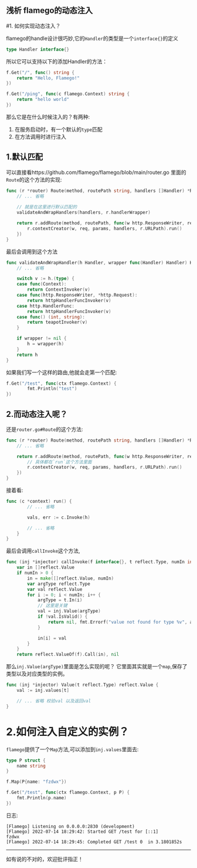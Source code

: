 ## 浅析 flamego的动态注入

#1. 如何实现动态注入？

flamego的handle设计很巧妙,它的`Handler`的类型是一个`interface{}`的定义
```go
type Handler interface{}
```
所以它可以支持以下的添加Handler的方法：
```go
f.Get("/", func() string {
	return "Hello, Flamego!"
})

f.Get("/ping", func(c flamego.Context) string {
	return "hello world"
})
```

那么它是在什么时候注入的？有两种:
1.  在服务启动时，有一个默认的`type`匹配
2. 在方法调用时进行注入

## 1.默认匹配
可以直接看https://github.com/flamego/flamego/blob/main/router.go 里面的`Route`的这个方法的实现:
```go
func (r *router) Route(method, routePath string, handlers []Handler) *Route {
    // ... 省略
    
    // 就是在这里进行默认匹配的
	validateAndWrapHandlers(handlers, r.handlerWrapper)

	return r.addRoute(method, routePath, func(w http.ResponseWriter, req *http.Request, params route.Params) {
		r.contextCreator(w, req, params, handlers, r.URLPath).run()
	})
}
```
最后会调用到这个方法
```go
func validateAndWrapHandler(h Handler, wrapper func(Handler) Handler) Handler {
    // ... 省略

	switch v := h.(type) {
	case func(Context):
		return ContextInvoker(v)
	case func(http.ResponseWriter, *http.Request):
		return httpHandlerFuncInvoker(v)
	case http.HandlerFunc:
		return httpHandlerFuncInvoker(v)
	case func() (int, string):
		return teapotInvoker(v)
	}

	if wrapper != nil {
		h = wrapper(h)
	}
	return h
}

```
如果我们写一个这样的路由,他就会走第一个匹配:
```go
f.Get("/test", func(ctx flamego.Context) {
		fmt.Println("test")
})
```

## 2.而动态注入呢？
还是`router.go#Route`的这个方法:
```go
func (r *router) Route(method, routePath string, handlers []Handler) *Route {
	// ... 省略

	return r.addRoute(method, routePath, func(w http.ResponseWriter, req *http.Request, params route.Params) {
        // 具体都在`run`这个方法里面
		r.contextCreator(w, req, params, handlers, r.URLPath).run()
	})
}
```
接着看:
```go
func (c *context) run() {
        // ... 省略

		vals, err := c.Invoke(h)

        // ... 省略
	}
}
```
最后会调用`callInvoke`这个方法,
```go
func (inj *injector) callInvoke(f interface{}, t reflect.Type, numIn int) ([]reflect.Value, error) {
	var in []reflect.Value
	if numIn > 0 {
		in = make([]reflect.Value, numIn)
		var argType reflect.Type
		var val reflect.Value
		for i := 0; i < numIn; i++ {
			argType = t.In(i)
            // 这里是关键
			val = inj.Value(argType)
			if !val.IsValid() {
				return nil, fmt.Errorf("value not found for type %v", argType)
			}

			in[i] = val
		}
	}
	return reflect.ValueOf(f).Call(in), nil

```
那么`inj.Value(argType)`里面是怎么实现的呢？
它里面其实就是一个`map`,保存了类型以及对应类型的实例。
```go
func (inj *injector) Value(t reflect.Type) reflect.Value {
	val := inj.values[t]

	// ... 省略 校验val 以及返回val
}
```

# 2.如何注入自定义的实例？
`flamego`提供了一个`Map`方法,可以添加到`inj.values`里面去:

```go
type P struct {
	name string
}

f.Map(P{name: "fzdwx"})

f.Get("/test", func(ctx flamego.Context, p P) {
	fmt.Println(p.name)
})
```
日志:
```output
[Flamego] Listening on 0.0.0.0:2830 (development)
[Flamego] 2022-07-14 18:29:42: Started GET /test for [::1]
fzdwx
[Flamego] 2022-07-14 18:29:45: Completed GET /test 0  in 3.1801852s
```


---
如有说的不对的，欢迎批评指正！
